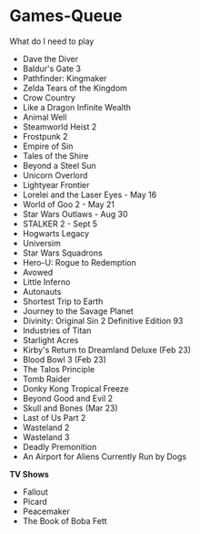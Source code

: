 # Games-Queue
What do I need to play

* Dave the Diver
* Baldur's Gate 3
* Pathfinder: Kingmaker
* Zelda Tears of the Kingdom
* Crow Country
* Like a Dragon Infinite Wealth
* Animal Well
* Steamworld Heist 2
* Frostpunk 2
* Empire of Sin
* Tales of the Shire
* Beyond a Steel Sun
* Unicorn Overlord
* Lightyear Frontier
* Lorelei and the Laser Eyes - May 16
* World of Goo 2 - May 21
* Star Wars Outlaws - Aug 30
* STALKER 2 - Sept 5
* Hogwarts Legacy
* Universim
* Star Wars Squadrons
* Hero-U: Rogue to Redemption
* Avowed
* Little Inferno
* Autonauts
* Shortest Trip to Earth
* Journey to the Savage Planet
* Divinity: Original Sin 2 Definitive Edition 93
* Industries of Titan
* Starlight Acres
* Kirby's Return to Dreamland Deluxe (Feb 23)
* Blood Bowl 3 (Feb 23)
* The Talos Principle
* Tomb Raider
* Donky Kong Tropical Freeze
* Beyond Good and Evil 2
* Skull and Bones (Mar 23)
* Last of Us Part 2
* Wasteland 2
* Wasteland 3
* Deadly Premonition
* An Airport for Aliens Currently Run by Dogs


**TV Shows**

* Fallout
* Picard
* Peacemaker
* The Book of Boba Fett
